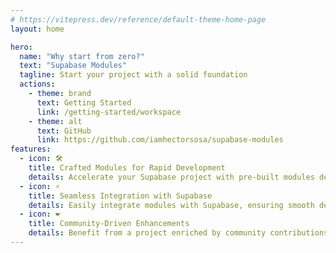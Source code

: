 ```yaml
---
# https://vitepress.dev/reference/default-theme-home-page
layout: home

hero:
  name: "Why start from zero?"
  text: "Supabase Modules"
  tagline: Start your project with a solid foundation
  actions:
    - theme: brand
      text: Getting Started
      link: /getting-started/workspace
    - theme: alt
      text: GitHub
      link: https://github.com/iamhectorsosa/supabase-modules
features:
  - icon: 🛠️
    title: Crafted Modules for Rapid Development
    details: Accelerate your Supabase project with pre-built modules designed for quick and efficient integration.
  - icon: ⚡️
    title: Seamless Integration with Supabase
    details: Easily integrate modules with Supabase, ensuring smooth development and compatibility.
  - icon: ❤️
    title: Community-Driven Enhancements
    details: Benefit from a project enriched by community contributions, fostering continuous improvement and innovation.
---
```


